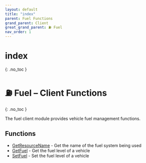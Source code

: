 ```yaml
---
layout: default
title: "index"
parent: Fuel Functions
grand_parent: Client
great_grand_parent: ⛽ Fuel
nav_order: 1
---
```


# index
{: .no_toc }

# ⛽ Fuel – Client Functions
{: .no_toc }

The fuel client module provides vehicle fuel management functions.

## Functions

- [GetResourceName](GetResourceName.md) - Get the name of the fuel system being used
- [GetFuel](GetFuel.md) - Get the fuel level of a vehicle  
- [SetFuel](SetFuel.md) - Set the fuel level of a vehicle